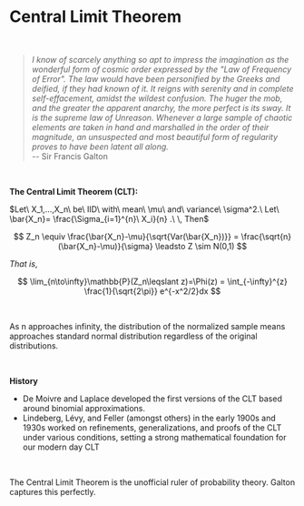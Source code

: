 # Central Limit Theorem

<br>

> *I know of scarcely anything so apt to impress the imagination as the wonderful form of cosmic order expressed by the "Law of Frequency of Error". The law would have been personified by the Greeks and deified, if they had known of it. It reigns with serenity and in complete self-effacement, amidst the wildest confusion. The huger the mob, and the greater the apparent anarchy, the more perfect is its sway. It is the supreme law of Unreason. Whenever a large sample of chaotic elements are taken in hand and marshalled in the order of their magnitude, an unsuspected and most beautiful form of regularity proves to have been latent all along.* <br> -- Sir Francis Galton

<br>


 **The Central Limit Theorem (CLT):**



$Let\ X_1,...,X_n\ be\ IID\ with\ mean\ \mu\ and\ variance\ \sigma^2.\ Let\ \bar{X_n}= \frac{\Sigma_{i=1}^{n}\ X_i}{n} .\ \, Then$

$$
Z_n \equiv \frac{\bar{X_n}-\mu}{\sqrt{Var(\bar{X_n})}} = \frac{\sqrt{n}(\bar{X_n}-\mu)}{\sigma} \leadsto Z \sim N(0,1)
$$

$That\ is,$

$$
\lim_{n\to\infty}\mathbb{P}(Z_n\leqslant z)=\Phi(z) = \int_{-\infty}^{z} \frac{1}{\sqrt{2\pi}} e^{-x^2/2}dx
$$

<br>

As n approaches infinity, the distribution of the normalized sample means approaches standard normal distribution regardless of the original distributions.

<br>

**History**

- De Moivre and Laplace developed the first versions of the CLT based around binomial approximations.
- Lindeberg, Lévy, and Feller (amongst others) in the early 1900s and 1930s worked on refinements, generalizations, and proofs of the CLT under various conditions, setting a strong mathematical foundation for our modern day CLT



<br>

The Central Limit Theorem is the unofficial ruler of probability theory. Galton captures this perfectly.


